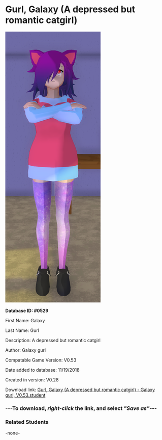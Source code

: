 # Gurl, Galaxy (A depressed but romantic catgirl)

<img src="../../Files/Images/Gurl, Galaxy (A depressed but romantic catgirl).png" title="Gurl, Galaxy (A depressed but romantic catgirl) - Galaxy gurl, V0.53">

**Database ID: #0529**

First Name: Galaxy

Last Name: Gurl

Description: A depressed but romantic catgirl

Author: Galaxy gurl

Compatable Game Version: V0.53

Date added to database: 11/19/2018

Created in version: V0.28

Download link: <a href="https://raw.githubusercontent.com/Arbiter1223/Daigaku-Gurashi-Custom-Students/master/Files/Student%20Files/Gurl%2C%20Galaxy%20(A%20depressed%20but%20romantic%20catgirl)%20-%20Galaxy%20gurl%2C%20V0.53.student">Gurl, Galaxy (A depressed but romantic catgirl) - Galaxy gurl, V0.53.student</a>

### ---**To download, _right-click_ the link, and select _"Save as"_**---

### Related Students

-none-
